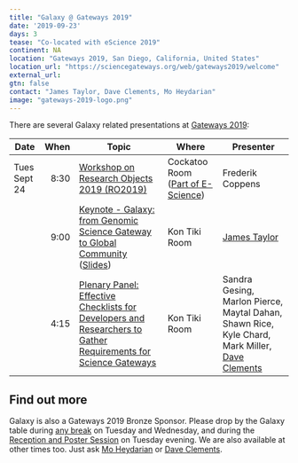 ```yaml
---
title: "Galaxy @ Gateways 2019"
date: '2019-09-23'
days: 3
tease: "Co-located with eScience 2019"
continent: NA
location: "Gateways 2019, San Diego, California, United States"
location_url: "https://sciencegateways.org/web/gateways2019/welcome"
external_url:
gtn: false
contact: "James Taylor, Dave Clements, Mo Heydarian"
image: "gateways-2019-logo.png"
---
```


There are several Galaxy related presentations at [Gateways 2019](https://sciencegateways.org/web/gateways2019/welcome):

| Date | When | Topic | Where | Presenter |
| ---- | ----: | ---- | ---- | ---- |
| Tues Sept 24 | 8:30 | [Workshop on Research Objects 2019 (RO2019)](https://researchobject.github.io/ro2019/) | Cockatoo Room ([Part of E-Science](https://sched.co/UuQL)) | Frederik Coppens | 
|  | 9:00 | [Keynote - Galaxy: from Genomic Science Gateway to Global Community](https://sched.co/RaHj) ([Slides](https://speakerdeck.com/jxtx/galaxy-dot-dot-dot-from-genomic-data-science-gateway-to-global-community)) | Kon Tiki Room | [James Taylor](/src/people/james-taylor/index.md) | 
|  | 4:15 | [Plenary Panel: Effective Checklists for Developers and Researchers to Gather Requirements for Science Gateways](https://sched.co/RaIM) | Kon Tiki Room | Sandra Gesing, Marlon Pierce,  Maytal Dahan, Shawn Rice, Kyle Chard, Mark Miller, [Dave Clements](/src/people/dave-clements/index.md) |

## Find out more

Galaxy is also a Gateways 2019 Bronze Sponsor. Please drop by the Galaxy table during [any break](https://gateways2019.sched.com/overview/type/Break) on Tuesday and Wednesday, and during the [Reception and Poster Session](https://sched.co/RaIz) on Tuesday evening.  We are also available at other times too.  Just ask [Mo Heydarian](/src/people/mo-heydarian/index.md) or [Dave Clements](/src/people/dave-clements/index.md).


